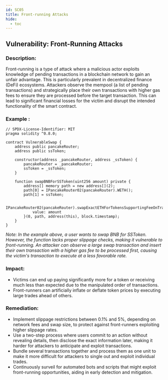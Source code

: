 ```yaml
---
id: SC05
title: Front-running Attacks
hide:
  - toc
---
```


## Vulnerability: Front-Running Attacks

### Description: 
Front-running is a type of attack where a malicious actor exploits knowledge of pending transactions in a blockchain network to gain an unfair advantage. This is particularly prevalent in decentralized finance (DeFi) ecosystems. Attackers observe the mempool (a list of pending transactions) and strategically place their own transactions with higher gas fees to ensure they are processed before the target transaction. This can lead to significant financial losses for the victim and disrupt the intended functionality of the smart contract.

### Example :
```
// SPDX-License-Identifier: MIT
pragma solidity ^0.8.0;

contract VulnerableSwap {
    address public pancakeRouter;
    address public ssToken;

    constructor(address _pancakeRouter, address _ssToken) {
        pancakeRouter = _pancakeRouter;
        ssToken = _ssToken;
    }

    function swapBNBForSSToken(uint256 amount) private {
        address[] memory path = new address[](2);
        path[0] = IPancakeRouter02(pancakeRouter).WETH();
        path[1] = ssToken;

        IPancakeRouter02(pancakeRouter).swapExactETHForTokensSupportingFeeOnTransferTokens{
            value: amount
        }(0, path, address(this), block.timestamp);
    }
}
```

*Note: In the example above, a user wants to swap BNB for SSToken. However, the function lacks proper slippage checks, making it vulnerable to front-running. An attacker can observe a large swap transaction and insert their own transaction with a higher gas fee to be processed first, causing the victim's transaction to execute at a less favorable rate.*

### Impact:
- Victims can end up paying significantly more for a token or receiving much less than expected due to the manipulated order of transactions.
- Front-runners can artificially inflate or deflate token prices by executing large trades ahead of others.
  
### Remediation:
- Implement slippage restrictions between 0.1% and 5%, depending on network fees and swap size, to protect against front-runners exploiting higher slippage rates.
- Use a two-step process where users commit to an action without revealing details, then disclose the exact information later, making it harder for attackers to anticipate and exploit transactions.
- Bundle several transactions together and process them as one unit to make it more difficult for attackers to single out and exploit individual trades.
- Continuously surveil for automated bots and scripts that might exploit front-running opportunities, aiding in early detection and mitigation.